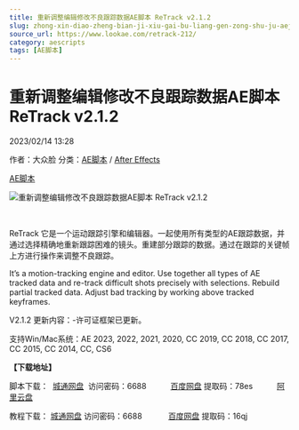```yaml
---
title: 重新调整编辑修改不良跟踪数据AE脚本 ReTrack v2.1.2
slug: zhong-xin-diao-zheng-bian-ji-xiu-gai-bu-liang-gen-zong-shu-ju-aejiao-ben-retrack-v2-1-2
source_url: https://www.lookae.com/retrack-212/
category: aescripts
tags: [AE脚本]
---
```

# 重新调整编辑修改不良跟踪数据AE脚本 ReTrack v2.1.2

2023/02/14 13:28

作者：大众脸
分类：[AE脚本](https://www.lookae.com/after-effects/aescripts/) / [After Effects](https://www.lookae.com/after-effects/)

[AE脚本](https://www.lookae.com/tag/ae%e8%84%9a%e6%9c%ac/)

![重新调整编辑修改不良跟踪数据AE脚本 ReTrack v2.1.2](https://www.lookae.com/wp-content/uploads/2021/05/ReTrack-2.jpg "重新调整编辑修改不良跟踪数据AE脚本 ReTrack v2.1.2-LookAE.com")

[﻿﻿﻿](https://cloud.video.taobao.com//play/u/705956171/p/1/e/6/t/1/311019151074.mp4)

ReTrack 它是一个运动跟踪引擎和编辑器。一起使用所有类型的AE跟踪数据，并通过选择精确地重新跟踪困难的镜头。重建部分跟踪的数据。通过在跟踪的关键帧上方进行操作来调整不良跟踪。

It’s a motion-tracking engine and editor. Use together all types of AE tracked data and re-track difficult shots precisely with selections. Rebuild partial tracked data. Adjust bad tracking by working above tracked keyframes.

V2.1.2 更新内容：-许可证框架已更新。

支持Win/Mac系统：AE 2023, 2022, 2021, 2020, CC 2019, CC 2018, CC 2017, CC 2015, CC 2014, CC, CS6

**【下载地址】**

脚本下载：  [城通网盘](https://url70.ctfile.com/f/2827370-808461914-7a265e?p=4431)  访问密码：6688           [百度网盘](https://pan.baidu.com/s/18JxHpC8r_Wx_grwF395T_w?pwd=78es) 提取码：78es           [阿里云盘](https://www.aliyundrive.com/s/2AJCkECjXT1)

教程下载： [城通网盘](https://089u.com/f/680462-496416451-dfa17c) 访问密码：6688            [百度网盘](https://pan.baidu.com/s/1qAn1ITk3EjkXfCiq77kLOQ) 提取码：16qj
